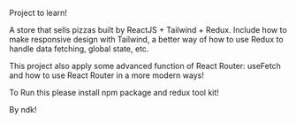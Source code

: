 Project to learn!

A store that sells pizzas built by ReactJS + Tailwind + Redux. Include how to make responsive design with Tailwind, a better way of how to use Redux to handle data fetching, global state, etc.

This project also apply some advanced function of React Router: useFetch and how to use React Router in a more modern ways!

To Run this please install npm package and redux tool kit!

By ndk!
